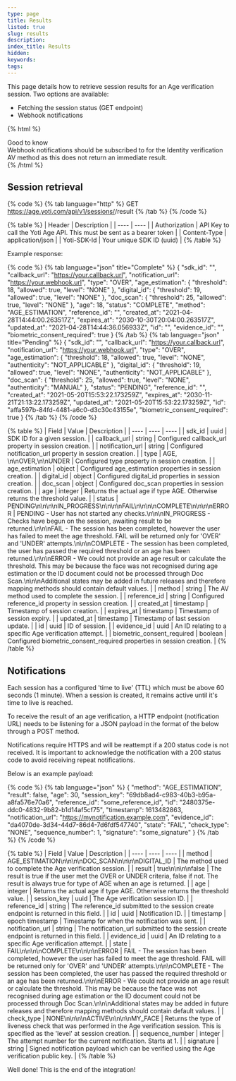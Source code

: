 ```yaml
---
type: page
title: Results
listed: true
slug: results
description: 
index_title: Results
hidden: 
keywords: 
tags: 
---
```


This page details how to retrieve session results for an Age verification session. Two options are available:

- Fetching the session status (GET endpoint)
- Webhook notifications

{% html %}
<div class="alert-GTK">
    <div class="alert-title" id="GTK">
        Good to know
    </div>
    <div class="alert-text">
     Webhook notifications should be subscribed to for the Identity verification AV method as this does not return an immediate result.
    </div>
</div>
{% /html %}

## Session retrieval

{% code %}
{% tab language="http" %}
GET https://age.yoti.com/api/v1/sessions/<sessionId>/result
{% /tab %}
{% /code %}

{% table %}
| Header | Description | 
| ---- | ---- | 
| Authorization | API Key to call the Yoti Age API. This must be sent as a bearer token | 
| Content-Type | application/json | 
| Yoti-SDK-Id | Your unique SDK ID (uuid) | 
{% /table %}

Example response:

{% code %}
{% tab language="json" title="Complete" %}
{
    "sdk_id": "<uuid>",
    "callback_url": "https://your.callback.url",
    "notification_url": "https://your.webhook.url",
    "type": "OVER",
    "age_estimation": {
        "threshold": 18,
        "allowed": true,
        "level": "NONE"
    },
    "digital_id": {
        "threshold": 19,
        "allowed": true,
        "level": "NONE"
    },
    "doc_scan": {
        "threshold": 25,
        "allowed": true,
        "level": "NONE"
    },
    "age": 18,
    "status": "COMPLETE",
    "method": "AGE_ESTIMATION",
    "reference_id": "",
    "created_at": "2021-04-28T14:44:00.263517Z",
    "expires_at": "2030-10-30T20:04:00.263517Z",
    "updated_at": "2021-04-28T14:44:36.056933Z",
    "id": "<uuid>",
    "evidence_id": "<uuid>",
    "biometric_consent_required": true
}
{% /tab %}
{% tab language="json" title="Pending" %}
{
    "sdk_id": "<uuid>",
    "callback_url": "https://your.callback.url",
    "notification_url": "https://your.webhook.url",
    "type": "OVER",
    "age_estimation": {
        "threshold": 18,
        "allowed": true,
        "level": "NONE",
        "authenticity": "NOT_APPLICABLE"
    },
    "digital_id": {
        "threshold": 19,
        "allowed": true,
        "level": "NONE",
        "authenticity": "NOT_APPLICABLE"
    },
    "doc_scan": {
        "threshold": 25,
        "allowed": true,
        "level": "NONE",
        "authenticity": "MANUAL"
    },
    "status": "PENDING",
    "reference_id": "",
    "created_at": "2021-05-20T15:53:22.173259Z",
    "expires_at": "2030-11-21T21:13:22.173259Z",
    "updated_at": "2021-05-20T15:53:22.173259Z",
    "id": "affa597b-84fd-4481-a6c0-d3c30c43155e",
    "biometric_consent_required": true
}
{% /tab %}
{% /code %}

{% table %}
| Field | Value | Description | 
| ---- | ---- | ---- | 
| sdk_id | uuid | SDK ID for a given session. | 
| callback_url | string | Configured callback_url property in session creation. | 
| notification_url | string | Configured notification_url property in session creation. | 
| type | AGE, \n\nOVER,\n\nUNDER | Configured type property in session creation. | 
| age_estimation | object | Configured age_estimation properties in session creation. | 
| digital_id | object | Configured digital_id properties in session creation. | 
| doc_scan | object | Configured doc_scan properties in session creation. | 
| age | integer | Returns the actual age if type AGE. Otherwise returns the threshold value. | 
| status | PENDING\n\n\n\nIN_PROGRESS\n\n\n\nFAIL\n\n\n\nCOMPLETE\n\n\n\nERROR | PENDING - User has not started any checks.\n\n\nIN_PROGRESS - Checks have begun on the session, awaiting result to be returned.\n\n\nFAIL - The session has been completed, however the user has failed to meet the age threshold. FAIL will be returned only for 'OVER' and 'UNDER' attempts.\n\n\nCOMPLETE - The session has been completed, the user has passed the required threshold or an age has been returned.\n\n\nERROR - We could not provide an age result or calculate the threshold. This may be because the face was not recognised during age estimation or the ID document could not be processed through Doc Scan.\n\n\nAdditional states may be added in future releases and therefore mapping methods should contain default values. | 
| method | string | The AV method used to complete the session. | 
| reference_id | string | Configured reference_id property in session creation. | 
| created_at | timestamp | Timestamp of session creation. | 
| expires_at | timestamp | Timestamp of session expiry. | 
| updated_at | timestamp | Timestamp of last session update. | 
| id | uuid | ID of session. | 
| evidence_id | uuid | An ID relating to a specific Age verification attempt. | 
| biometric_consent_required | boolean | Configured biometric_consent_required properties in session creation. | 
{% /table %}

## Notifications

Each session has a configured 'time to live' (TTL) which must be above 60 seconds (1 minute). When a session is created, it remains active until it's time to live is reached.

To receive the result of an age verification, a HTTP endpoint (notification URL) needs to be listening for a JSON payload in the format of the below through a POST method. 

Notifications require HTTPS and will be reattempt if a 200 status code is not received. It is important to acknowledge the notification with a 200 status code to avoid receiving repeat notifications.

Below is an example payload:

{% code %}
{% tab language="json" %}
{
  "method": "AGE_ESTIMATION",
  "result": false,
  "age": 30,
  "session_key": "69db8ad4-c983-40b3-b95a-a8fa576e70a6",
  "reference_id": "some_reference_id",
  "id": "2480375e-ddc0-4832-9b82-b1d14af5cf75",
  "timestamp": 1613482863,
  "notification_url": "https://mynotification.example.com",
  "evidence_id": "da4070de-3d34-44d7-86d4-7d6fdf547740",
  "state": "FAIL",
  "check_type": "NONE",
  "sequence_number": 1,
  "signature": "some_signature"
}
{% /tab %}
{% /code %}

{% table %}
| Field | Value | Description | 
| ---- | ---- | ---- | 
| method | AGE_ESTIMATION\n\n\n\nDOC_SCAN\n\n\n\nDIGITAL_ID | The method used to complete the Age verification session. | 
| result | true\n\n\n\nfalse | The result is true if the user met the OVER or UNDER criteria, false if not. The result is always true for type of AGE when an age is returned. | 
| age | integer | Returns the actual age if type AGE. Otherwise returns the threshold value. | 
| session_key | uuid | The Age verification session ID. | 
| reference_id | string | The reference_id submitted to the session create endpoint is returned in this field. | 
| id | uuid | Notification ID. | 
| timestamp | epoch timestamp | Timestamp for when the notification was sent. | 
| notification_url | string | The notification_url submitted to the session create endpoint is returned in this field. | 
| evidence_id | uuid | An ID relating to a specific Age verification attempt. | 
| state | FAIL\n\n\n\nCOMPLETE\n\n\n\nERROR | FAIL - The session has been completed, however the user has failed to meet the age threshold. FAIL will be returned only for 'OVER' and 'UNDER' attempts.\n\n\nCOMPLETE - The session has been completed, the user has passed the required threshold or an age has been returned.\n\n\nERROR - We could not provide an age result or calculate the threshold. This may be because the face was not recognised during age estimation or the ID document could not be processed through Doc Scan.\n\n\nAdditional states may be added in future releases and therefore mapping methods should contain default values. | 
| check_type | NONE\n\n\n\nACTIVE\n\n\n\nMY_FACE | Returns the type of liveness check that was performed in the Age verification session. This is specified as the 'level' at session creation. | 
| sequence_number | integer | The attempt number for the current notification. Starts at 1. | 
| signature | string | Signed notification payload which can be verified using the Age verification public key. | 
{% /table %}

Well done! This is the end of the integration!